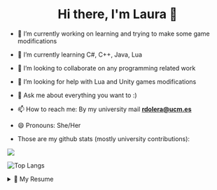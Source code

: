 <h1 align="center">Hi there, I'm Laura 👋</h1>


- 🔭 I’m currently working on learning and trying to make some game modifications
- 🌱 I’m currently learning C#, C++, Java, Lua
- 👯 I’m looking to collaborate on any programming related work
- 🤔 I’m looking for help with Lua and Unity games modifications
- 💬 Ask me about everything you want to :)
- 📫 How to reach me: By my university mail <b>rdolera@ucm.es</b>
- 😄 Pronouns: She/Her



- Those are my github stats (mostly university contributions): 

<picture>
  <source
    srcset="https://github-readme-stats.vercel.app/api?username=glyml&show_icons=true&theme=synthwave"
    media="(prefers-color-scheme: dark)"
  />

  <img src="https://github-readme-stats.vercel.app/api?username=glyml&show_icons=true" />
</picture>

![Top Langs](https://github-readme-stats.vercel.app/api/top-langs/?username=glyml&layout=donut&theme=synthwave)


<!-- [![GitHub Streak](https://streak-stats.demolab.com?user=ALK222&theme=dracula&date_format=j%20M%5B%20Y%5D)](https://git.io/streak-stats) -->
<details>
  <summary>📃 My Resume</summary>

## Education

- 📖 **Software Engineering**\
  🏛️ **Universidad Complutense de Madrid**
</details>
